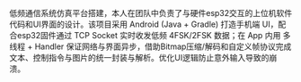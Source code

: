 低频通信系统仿真平台搭建，本人在团队中负责了与硬件esp32交互的上位机软件代码和UI界面的设计。该项目采用 Android (Java + Gradle) 打造手机端 UI，配合esp32固件通过 TCP Socket 实时收发低频 4FSK/2FSK 数据；在 App 内用 多线程 + Handler 保证网络与界面异步，借助Bitmap压缩/解码和自定义帧协议完成文本、控制指令与图片的统一封装与解析。优化UI逻辑防止意外输入导致的崩溃。

